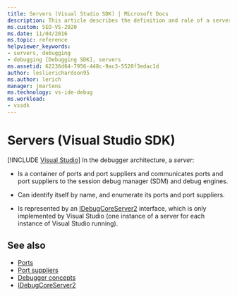 ```yaml
---
title: Servers (Visual Studio SDK) | Microsoft Docs
description: This article describes the definition and role of a server in the debugger architecture in Visual Studio.
ms.custom: SEO-VS-2020
ms.date: 11/04/2016
ms.topic: reference
helpviewer_keywords:
- servers, debugging
- debugging [Debugging SDK], servers
ms.assetid: 62236d64-7956-448c-9ac3-5528f3edac1d
author: leslierichardson95
ms.author: lerich
manager: jmartens
ms.technology: vs-ide-debug
ms.workload:
- vssdk
---
```

# Servers (Visual Studio SDK)

 [!INCLUDE [Visual Studio](~/includes/applies-to-version/vs-windows-only.md)]
In the debugger architecture, a *server*:

- Is a container of ports and port suppliers and communicates ports and port suppliers to the session debug manager (SDM) and debug engines.

- Can identify itself by name, and enumerate its ports and port suppliers.

- Is represented by an [IDebugCoreServer2](../../extensibility/debugger/reference/idebugcoreserver2.md) interface, which is only implemented by Visual Studio (one instance of a server for each instance of Visual Studio running).

## See also
- [Ports](../../extensibility/debugger/ports.md)
- [Port suppliers](../../extensibility/debugger/port-suppliers.md)
- [Debugger concepts](../../extensibility/debugger/debugger-concepts.md)
- [IDebugCoreServer2](../../extensibility/debugger/reference/idebugcoreserver2.md)
